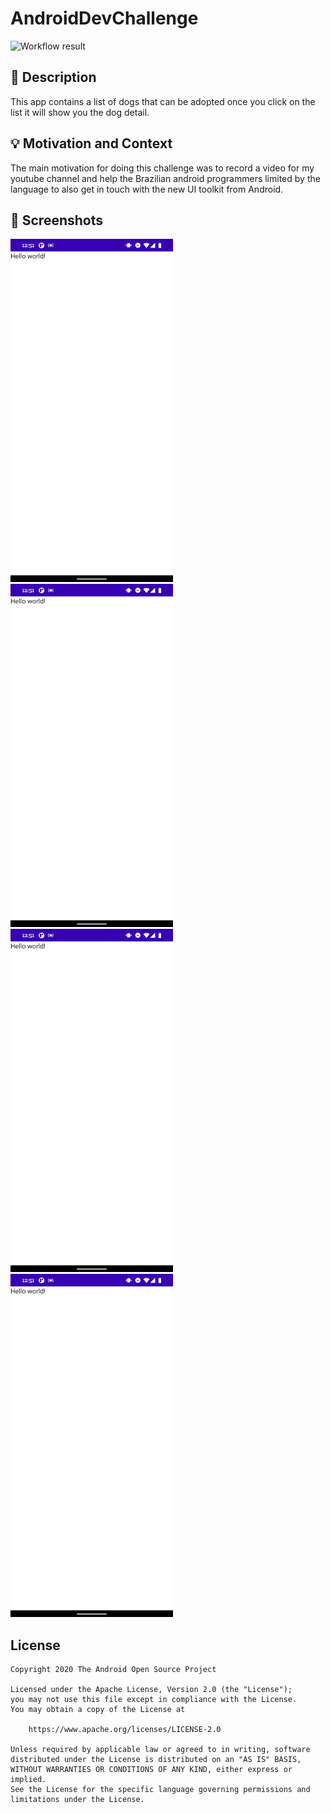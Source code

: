 # AndroidDevChallenge

<!--- Replace <OWNER> with your Github Username and <REPOSITORY> with the name of your repository. -->
<!--- You can find both of these in the url bar when you open your repository in github. -->
![Workflow result](https://github.com/RBJUR/compose-challenge/workflows/Check/badge.svg)


## :scroll: Description
This app contains a list of dogs that can be adopted once you click on the list it will show you the dog detail.


## :bulb: Motivation and Context
<!--- Optionally point readers to interesting parts of your submission. -->
<!--- What are you especially proud of? -->
The main motivation for doing this challenge was to record a video for my youtube channel
and help the Brazilian android programmers limited by the language to also get in touch with
the new UI toolkit from Android.


## :camera_flash: Screenshots
<!-- You can add more screenshots here if you like -->
<img src="/results/screenshot_1.png" width="260">&emsp;<img src="/results/screenshot_2.png" width="260">
<img src="/results/screenshot_2.png" width="260">&emsp;<img src="/results/screenshot_2.png" width="260">

## License
```
Copyright 2020 The Android Open Source Project

Licensed under the Apache License, Version 2.0 (the "License");
you may not use this file except in compliance with the License.
You may obtain a copy of the License at

    https://www.apache.org/licenses/LICENSE-2.0

Unless required by applicable law or agreed to in writing, software
distributed under the License is distributed on an "AS IS" BASIS,
WITHOUT WARRANTIES OR CONDITIONS OF ANY KIND, either express or implied.
See the License for the specific language governing permissions and
limitations under the License.
```